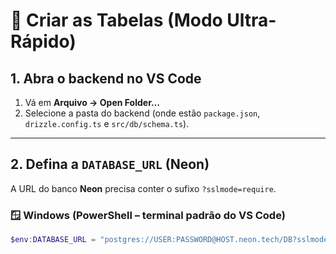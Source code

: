 # 🧱 Criar as Tabelas (Modo Ultra-Rápido)

## 1. Abra o backend no VS Code

1. Vá em **Arquivo → Open Folder…**  
2. Selecione a pasta do backend (onde estão `package.json`, `drizzle.config.ts` e `src/db/schema.ts`).

---

## 2. Defina a `DATABASE_URL` (Neon)

A URL do banco **Neon** precisa conter o sufixo `?sslmode=require`.

### 🪟 Windows (PowerShell – terminal padrão do VS Code)

```powershell
$env:DATABASE_URL = "postgres://USER:PASSWORD@HOST.neon.tech/DB?sslmode=require"
